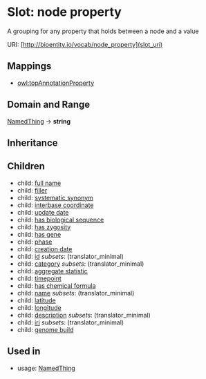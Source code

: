 # Slot: node property


A grouping for any property that holds between a node and a value

URI: [http://bioentity.io/vocab/node_property](slot_uri)
## Mappings

 * [owl:topAnnotationProperty](http://purl.obolibrary.org/obo/owl_topAnnotationProperty)
## Domain and Range

[NamedThing](NamedThing.md) -> **string**
## Inheritance

## Children

 *  child: [full name](full_name.md)
 *  child: [filler](filler.md)
 *  child: [systematic synonym](systematic_synonym.md)
 *  child: [interbase coordinate](interbase_coordinate.md)
 *  child: [update date](update_date.md)
 *  child: [has biological sequence](has_biological_sequence.md)
 *  child: [has zygosity](has_zygosity.md)
 *  child: [has gene](has_gene.md)
 *  child: [phase](phase.md)
 *  child: [creation date](creation_date.md)
 *  child: [id](id.md) *subsets*: (translator_minimal)
 *  child: [category](category.md) *subsets*: (translator_minimal)
 *  child: [aggregate statistic](aggregate_statistic.md)
 *  child: [timepoint](timepoint.md)
 *  child: [has chemical formula](has_chemical_formula.md)
 *  child: [name](name.md) *subsets*: (translator_minimal)
 *  child: [latitude](latitude.md)
 *  child: [longitude](longitude.md)
 *  child: [description](description.md) *subsets*: (translator_minimal)
 *  child: [iri](iri.md) *subsets*: (translator_minimal)
 *  child: [genome build](genome_build.md)
## Used in

 *  usage: [NamedThing](NamedThing.md)
